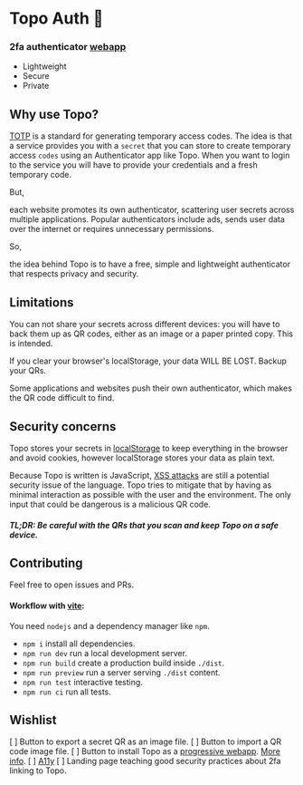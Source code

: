 # Topo Auth 🦦

### 2fa authenticator [webapp](https://topoauth.org/)

* Lightweight 
* Secure
* Private


## Why use Topo?

[TOTP](https://datatracker.ietf.org/doc/html/rfc6238) is a standard for generating temporary access codes. The idea is that a service provides you with a `secret` that you can store to create temporary access `codes` using an Authenticator app like Topo.
When you want to login to the service you will have to provide your credentials and a fresh temporary code.

But,

each website promotes its own authenticator, scattering user secrets across multiple applications.
Popular authenticators include ads, sends user data over the internet or requires unnecessary permissions.

So,

the idea behind Topo is to have a free, simple and lightweight authenticator that respects privacy and security.


## Limitations

You can not share your secrets across different devices: you will have to back them up as QR codes, either as an image or a paper printed copy. This is intended.

If you clear your browser's localStorage, your data WILL BE LOST. Backup your QRs.

Some applications and websites push their own authenticator, which makes the QR code difficult to find.


## Security concerns

Topo stores your secrets in [localStorage](https://www.w3schools.com/jsref/prop_win_localstorage.asp) to keep everything in the browser and avoid cookies, however localStorage stores your data as plain text.

Because Topo is written is JavaScript, [XSS attacks](https://owasp.org/www-community/attacks/xss/) are still a potential security issue of the language. Topo tries to mitigate that by having as minimal interaction as possible with the user and the environment. The only input that could be dangerous is a malicious QR code.

##### **TL;DR: Be careful with the QRs that you scan and keep Topo on a safe device.**


## Contributing

Feel free to open issues and PRs.

#### Workflow with [vite](https://vite.dev/):

You need `nodejs` and a dependency manager like `npm`.

* `npm i` install all dependencies.
* `npm run dev` run a local development server.
* `npm run build` create a production build inside `./dist`.
* `npm run preview` run a server serving `./dist` content.
* `npm run test` interactive testing.
* `npm run ci` run all tests.


## Wishlist

[ ] Button to export a secret QR as an image file.
[ ] Button to import a QR code image file.
[ ] Button to install Topo as a [progressive webapp](https://en.wikipedia.org/wiki/Progressive_web_app). [More info](https://developer.mozilla.org/en-US/docs/Web/Progressive_web_apps/How_to/Trigger_install_prompt).
[ ] [A11y](https://developer.mozilla.org/en-US/docs/Web/Accessibility)
[ ] Landing page teaching good security practices about 2fa linking to Topo.
